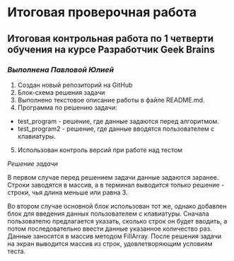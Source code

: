 # Итоговая проверочная работа
## Итоговая контрольная работа по 1 четверти обучения на курсе Разработчик Geek Brains
### *Выполнена Павловой Юлией*

1. Создан новый репозиторий на GitHub
2. Блок-схема решения задачи
3. Выполнено текстовое описание работы в файле README.md.
4. Программа по решению задачи: 
- test_program - решение, где данные задаются перед алгоритмом.
- test_program2 - решение, где данные вводятся пользователем с клавиатуры.
5. Использован контроль версий при работе над тестом

*Решение задачи*

В первом случае перед решением задачи данные задаются заранее. Строки заводятся в массив, а в терминал выводится только решение - строки, чья длина меньше или равна 3.

Во втором случае основной блок использован тот же, однако добавлен блок для введения данных пользователем с клавиатуры. Сначала пользователю предлагается указать, сколько строк он будет вводить, а потом последовательно ввести данные указанное количество раз. Данные заносятся в массив методом FillArray.
После решения задачи на экран выводится массив из строк, удовлетворяющим условиям теста.



